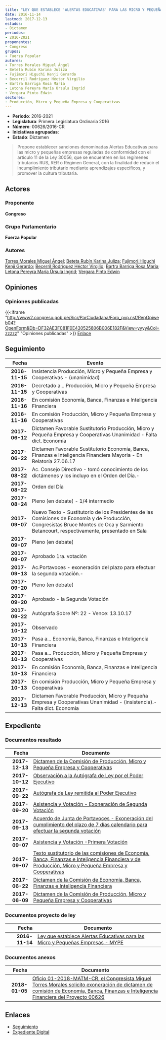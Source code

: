 ```yaml
---
title: "LEY QUE ESTABLECE 'ALERTAS EDUCATIVAS' PARA LAS MICRO Y PEQUEÑAS EMPRESAS-MYPE"
date: 2016-11-14
lastmod: 2017-12-13
estados:
- Dictamen
periodos:
- 2016-2021
proponentes:
- Congreso
grupos:
- Fuerza Popular
autores:
- Torres Morales Miguel Ángel
- Beteta Rubín Karina Juliza
- Fujimori Higuchi Kenji Gerardo
- Becerril Rodríguez Héctor Virgilio
- Bartra Barriga Rosa María
- Letona Pereyra María Úrsula Ingrid
- Vergara Pinto Edwin
sectores:
- Producción, Micro y Pequeña Empresa y Cooperativas
---
```

- **Periodo**: 2016-2021
- **Legislatura**: Primera Legislatura Ordinaria 2016
- **Número**: 00626/2016-CR
- **Iniciativas agrupadas**: 
- **Estado**: Dictamen

> Propone establecer sanciones denominadas Alertas Educativas para las micro y pequeñas empresas reguladas de conformidad con el artículo 11 de la Ley 30056, que se encuentren en los regímenes tributarios RUS, RER o Régimen General, con la finalidad de reducir el incumplimiento tributario mediante aprendizajes específicos, y promover la cultura tributaria.


## Actores

### Proponente

**Congreso**

### Grupo Parlamentario

**Fuerza Popular**

### Autores

[Torres Morales Miguel Ángel](mailto:mailto:mtorresm@congreso.gob.pe); [Beteta Rubín Karina Juliza](mailto:mailto:kbeteta@congreso.gob.pe); [Fujimori Higuchi Kenji Gerardo](mailto:mailto:kfujimorih@congreso.gob.pe); [Becerril Rodríguez Héctor Virgilio](mailto:mailto:hbecerril@congreso.gob.pe); [Bartra Barriga Rosa María](mailto:mailto:rbartra@congreso.gob.pe); [Letona Pereyra María Úrsula Ingrid](mailto:mailto:mletona@congreso.gob.pe); [Vergara Pinto Edwin](mailto:mailto:evergara@congreso.gob.pe)

## Opiniones

### Opiniones publicadas

{{<iframe "http://www2.congreso.gob.pe/Sicr/ParCiudadana/Foro_pvp.nsf/RepOpiweb04?OpenForm&Db=DF32AE3F081F0E430525806B006E182F&View=yyyy&Col=zzzzz" "Opiniones publicadas" >}}
[Enlace](http://www2.congreso.gob.pe/Sicr/ParCiudadana/Foro_pvp.nsf/RepOpiweb04?OpenForm&Db=DF32AE3F081F0E430525806B006E182F&View=yyyy&Col=zzzzz)


## Seguimiento

| Fecha | Evento |
|------:|--------|
| **2016-11-15** | Insistencia Producción, Micro y Pequeña Empresa y Cooperativas - (unanimidad) |
| **2016-11-15** | Decretado a... Producción, Micro y Pequeña Empresa y Cooperativas |
| **2016-11-16** | En comisión Economía, Banca, Finanzas e Inteligencia Financiera |
| **2016-11-16** | En comisión Producción, Micro y Pequeña Empresa y Cooperativas |
| **2017-06-12** | Dictamen Favorable Sustitutorio Producción, Micro y Pequeña Empresa y Cooperativas Unanimidad - Falta dict. Economía |
| **2017-06-22** | Dictamen Favorable Sustitutorio Economía, Banca, Finanzas e Inteligencia Financiera Mayoria - En Relatoría 27.06.17 |
| **2017-08-22** | Ac. Consejo Directivo - tomó conocimiento de los dictámenes y los incluyo en el Orden del Día.- |
| **2017-08-22** | Orden del Día |
| **2017-08-24** | Pleno (en debate) - 1/4 intermedio |
| **2017-09-07** | Nuevo Texto - Sustitutorio de los Presidentes de las Comisiones de Economía y de Producción, Congresistas Bruce Montes de Oca y Sarmiento Betancourt, respectivamente, presentado en Sala |
| **2017-09-07** | Pleno (en debate) |
| **2017-09-07** | Aprobado 1ra. votación |
| **2017-09-13** | Ac.Portavoces - exoneración del plazo para efectuar la segunda votación.- |
| **2017-09-20** | Pleno (en debate) |
| **2017-09-20** | Aprobado - la Segunda Votación |
| **2017-09-22** | Autógrafa Sobre Nº: 22 - Vence: 13.10.17 |
| **2017-10-12** | Observado |
| **2017-10-13** | Pasa a... Economía, Banca, Finanzas e Inteligencia Financiera |
| **2017-10-13** | Pasa a... Producción, Micro y Pequeña Empresa y Cooperativas |
| **2017-10-13** | En comisión Economía, Banca, Finanzas e Inteligencia Financiera |
| **2017-10-13** | En comisión Producción, Micro y Pequeña Empresa y Cooperativas |
| **2017-12-13** | Dictamen Favorable Producción, Micro y Pequeña Empresa y Cooperativas Unanimidad - (insistencia).-Falta dict. Economía |

## Expediente

### Documentos resultado

| Fecha | Documento |
|------:|-----------|
| **2017-12-13** | [Dictamen de la Comisión de Producción, Micro y Pequeña Empresa y Cooperativas](http://www.leyes.congreso.gob.pe/Documentos/2016_2021/Dictamenes/Proyectos_de_Ley/00626DC18MAY20171213.pdf) |
| **2017-10-12** | [Observación a la Autógrafa de Ley por el Poder Ejecutivo](http://www.leyes.congreso.gob.pe/Documentos/2016_2021/Observacion_a_la_Autografa/OBAU0062620171012.pdf) |
| **2017-09-22** | [Autógrafa de Ley remitida al Poder Ejecutivo](http://www.leyes.congreso.gob.pe/Documentos/2016_2021/Autografas/Ley_y_de_Resolucion_Legislativa/AU0062620170922.pdf) |
| **2017-09-20** | [Asistencia y Votación - Exoneración de Segunda Votación](http://www.leyes.congreso.gob.pe/Documentos/2016_2021/Asistencia_y_Votacion/Proyectos_de_Ley/Exoneracion_de_Segunda_Votacion/ESV0062620170920.pdf) |
| **2017-09-13** | [Acuerdo de Junta de Portavoces - Exoneración del cumplimiento del plazo de 7 días calendario para efectuar la segunda votación](http://www.leyes.congreso.gob.pe/Documentos/2016_2021/Acuerdos/Junta_Portavoces/AJP0062620170913.pdf) |
| **2017-09-07** | [Asistencia y Votación -Primera Votación](http://www.leyes.congreso.gob.pe/Documentos/2016_2021/Asistencia_y_Votacion/Proyectos_de_Ley/AV0062620170907.pdf) |
| **2017-09-07** | [Texto sustitutorio de las comisiones de Economía, Banca, Finanzas e Inteligencia Financiera y de Producción, Micro y Pequeña Empresa y Cooperativas](http://www.leyes.congreso.gob.pe/Documentos/2016_2021/Texto_Sustitutorio/Proyectos_de_Ley/TS0062620170907.pdf) |
| **2017-06-22** | [Dictamen de la Comisión de Economía, Banca, Finanzas e Inteligencia Financiera](http://www.leyes.congreso.gob.pe/Documentos/2016_2021/Dictamenes/Proyectos_de_Ley/00626DC09MAY20170622.pdf) |
| **2017-06-09** | [Dictamen de la Comisión de Producción, Micro y Pequeña Empresa y Cooperativas](http://www.leyes.congreso.gob.pe/Documentos/2016_2021/Dictamenes/Proyectos_de_Ley/00626DC18MAY20170609.pdf) |

### Documentos proyecto de ley

| Fecha | Documento |
|------:|-----------|
| **2016-11-14** | [Ley que establece Alertas Educativas para las Micro y Pequeñas Empresas - MYPE](http://www.leyes.congreso.gob.pe/Documentos/2016_2021/Proyectos_de_Ley_y_de_Resoluciones_Legislativas/PL0062620161114..pdf) |

### Documentos anexos

| Fecha | Documento |
|------:|-----------|
| **2018-01-05** | [Oficio 01-2018-MATM-CR, el Congresista Miguel Torres Morales solicito exoneración de dictamen de comisión de Economía, Banca, Finanzas e Inteligencia Financiera del Proyecto 00626](http://www.leyes.congreso.gob.pe/Documentos/2016_2021/Oficios/Congresistas/OFICIO-01-2018-MATM-CR.pdf) |

## Enlaces

- [Seguimiento](http://www2.congreso.gob.pe/Sicr/TraDocEstProc/CLProLey2016.nsf/f7fff46988ca05b1052578e100829cc7/3ad7a8eabc1692d10525806b00785d27?OpenDocument)
- [Expediente Digital](http://www2.congreso.gob.pe/Sicr/TraDocEstProc/CLProLey2016.nsf/f7fff46988ca05b1052578e100829cc7/3ad7a8eabc1692d10525806b00785d27?OpenDocument&Click=05257FB7005EB655.eb71d0cf91d8294e05256cdf006b5706/$Body/0.1C6C)

